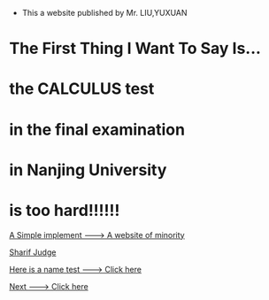 - This a website published by Mr. LIU,YUXUAN

#            The First Thing I Want To Say Is...
#                    the CALCULUS test
#                in the final examination
#                  in Nanjing University
#                    is too hard!!!!!!

[A Simple implement ---> A website of minority](stupidpanther.github.io/web_manchu/index.html)

[Sharif Judge](http://210.28.133.11:21212/OnlineJudge/index.php/login)

[Here is a name test ---> Click here](stupidpanther.github.io/nametest.html)

[Next ---> Click here](stupidpanther.github.io/nju/test_001/testpage.md)
